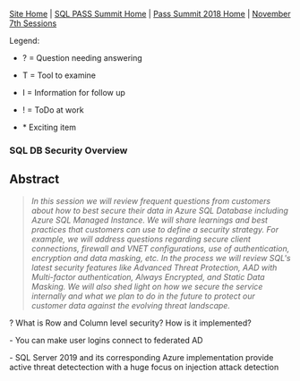 [Site Home](../../../../index) | [SQL PASS Summit Home](../../../index) | [Pass Summit 2018 Home](../../index) | [November 7th Sessions](./index)

Legend:

- ? = Question needing answering

- T = Tool to examine

- I = Information for follow up

- ! = ToDo at work

- \* Exciting item

### SQL DB Security Overview

## Abstract

> *In this session we will review frequent questions from customers about how to best secure their data in Azure SQL Database including Azure SQL Managed Instance. We will share learnings and best practices that customers can use to define a security strategy. For example, we will address questions regarding secure client connections, firewall and VNET configurations, use of authentication, encryption and data masking, etc. In the process we will review SQL's latest security features like Advanced Threat Protection, AAD with Multi-factor authentication, Always Encrypted, and Static Data Masking. We will also shed light on how we secure the service internally and what we plan to do in the future to protect our customer data against the evolving threat landscape.*

? What is Row and Column level security? How is it implemented?

\- You can make user logins connect to federated AD

\- SQL Server 2019 and its corresponding Azure implementation provide active threat detectection with a huge focus on injection attack detection
